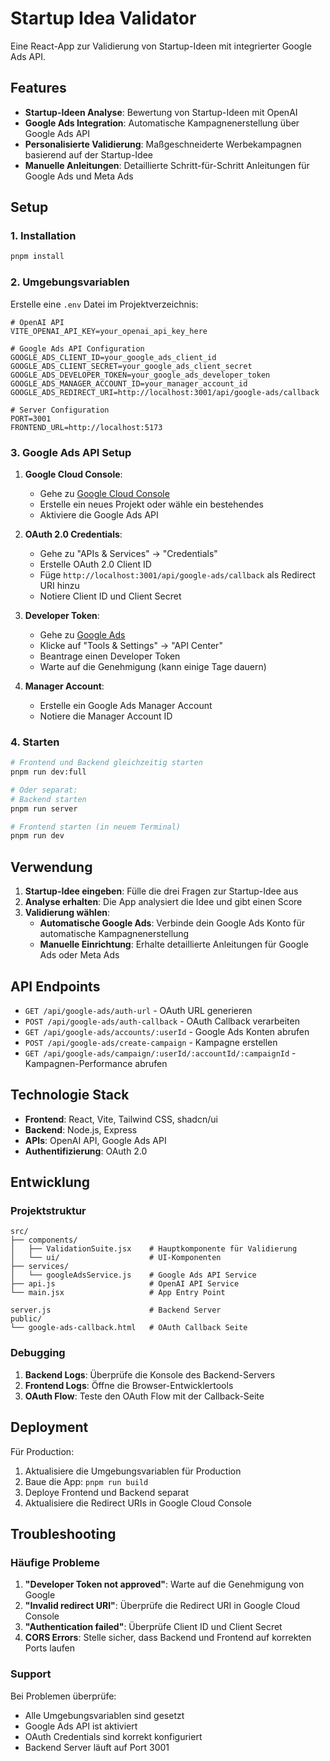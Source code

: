# Startup Idea Validator

Eine React-App zur Validierung von Startup-Ideen mit integrierter Google Ads API.

## Features

- **Startup-Ideen Analyse**: Bewertung von Startup-Ideen mit OpenAI
- **Google Ads Integration**: Automatische Kampagnenerstellung über Google Ads API
- **Personalisierte Validierung**: Maßgeschneiderte Werbekampagnen basierend auf der Startup-Idee
- **Manuelle Anleitungen**: Detaillierte Schritt-für-Schritt Anleitungen für Google Ads und Meta Ads

## Setup

### 1. Installation

```bash
pnpm install
```

### 2. Umgebungsvariablen

Erstelle eine `.env` Datei im Projektverzeichnis:

```env
# OpenAI API
VITE_OPENAI_API_KEY=your_openai_api_key_here

# Google Ads API Configuration
GOOGLE_ADS_CLIENT_ID=your_google_ads_client_id
GOOGLE_ADS_CLIENT_SECRET=your_google_ads_client_secret
GOOGLE_ADS_DEVELOPER_TOKEN=your_google_ads_developer_token
GOOGLE_ADS_MANAGER_ACCOUNT_ID=your_manager_account_id
GOOGLE_ADS_REDIRECT_URI=http://localhost:3001/api/google-ads/callback

# Server Configuration
PORT=3001
FRONTEND_URL=http://localhost:5173
```

### 3. Google Ads API Setup

1. **Google Cloud Console**:
   - Gehe zu [Google Cloud Console](https://console.cloud.google.com/)
   - Erstelle ein neues Projekt oder wähle ein bestehendes
   - Aktiviere die Google Ads API

2. **OAuth 2.0 Credentials**:
   - Gehe zu "APIs & Services" → "Credentials"
   - Erstelle OAuth 2.0 Client ID
   - Füge `http://localhost:3001/api/google-ads/callback` als Redirect URI hinzu
   - Notiere Client ID und Client Secret

3. **Developer Token**:
   - Gehe zu [Google Ads](https://ads.google.com/)
   - Klicke auf "Tools & Settings" → "API Center"
   - Beantrage einen Developer Token
   - Warte auf die Genehmigung (kann einige Tage dauern)

4. **Manager Account**:
   - Erstelle ein Google Ads Manager Account
   - Notiere die Manager Account ID

### 4. Starten

```bash
# Frontend und Backend gleichzeitig starten
pnpm run dev:full

# Oder separat:
# Backend starten
pnpm run server

# Frontend starten (in neuem Terminal)
pnpm run dev
```

## Verwendung

1. **Startup-Idee eingeben**: Fülle die drei Fragen zur Startup-Idee aus
2. **Analyse erhalten**: Die App analysiert die Idee und gibt einen Score
3. **Validierung wählen**:
   - **Automatische Google Ads**: Verbinde dein Google Ads Konto für automatische Kampagnenerstellung
   - **Manuelle Einrichtung**: Erhalte detaillierte Anleitungen für Google Ads oder Meta Ads

## API Endpoints

- `GET /api/google-ads/auth-url` - OAuth URL generieren
- `POST /api/google-ads/auth-callback` - OAuth Callback verarbeiten
- `GET /api/google-ads/accounts/:userId` - Google Ads Konten abrufen
- `POST /api/google-ads/create-campaign` - Kampagne erstellen
- `GET /api/google-ads/campaign/:userId/:accountId/:campaignId` - Kampagnen-Performance abrufen

## Technologie Stack

- **Frontend**: React, Vite, Tailwind CSS, shadcn/ui
- **Backend**: Node.js, Express
- **APIs**: OpenAI API, Google Ads API
- **Authentifizierung**: OAuth 2.0

## Entwicklung

### Projektstruktur

```
src/
├── components/
│   ├── ValidationSuite.jsx    # Hauptkomponente für Validierung
│   └── ui/                    # UI-Komponenten
├── services/
│   └── googleAdsService.js    # Google Ads API Service
├── api.js                     # OpenAI API Service
└── main.jsx                   # App Entry Point

server.js                      # Backend Server
public/
└── google-ads-callback.html   # OAuth Callback Seite
```

### Debugging

1. **Backend Logs**: Überprüfe die Konsole des Backend-Servers
2. **Frontend Logs**: Öffne die Browser-Entwicklertools
3. **OAuth Flow**: Teste den OAuth Flow mit der Callback-Seite

## Deployment

Für Production:

1. Aktualisiere die Umgebungsvariablen für Production
2. Baue die App: `pnpm run build`
3. Deploye Frontend und Backend separat
4. Aktualisiere die Redirect URIs in Google Cloud Console

## Troubleshooting

### Häufige Probleme

1. **"Developer Token not approved"**: Warte auf die Genehmigung von Google
2. **"Invalid redirect URI"**: Überprüfe die Redirect URI in Google Cloud Console
3. **"Authentication failed"**: Überprüfe Client ID und Client Secret
4. **CORS Errors**: Stelle sicher, dass Backend und Frontend auf korrekten Ports laufen

### Support

Bei Problemen überprüfe:
- Alle Umgebungsvariablen sind gesetzt
- Google Ads API ist aktiviert
- OAuth Credentials sind korrekt konfiguriert
- Backend Server läuft auf Port 3001 